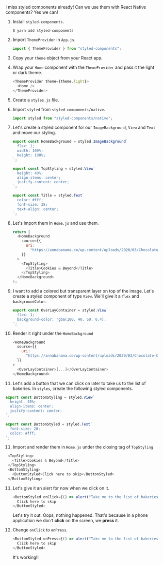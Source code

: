 I miss styled components already! Can we use them with React Native components? Yes we can!

1. Install `styled-components`.

   ```shell
   $ yarn add styled-components
   ```

2. Import `ThemeProvider` in `App.js`.

   ```javascript
   import { ThemeProvider } from "styled-components";
   ```

3. Copy your `theme` object from your React app.

4. Wrap your `Home` component with the `ThemeProvider` and pass it the light or dark theme.

   ```javascript
   <ThemeProvider theme={theme.light}>
     <Home />
   </ThemeProvider>
   ```

5. Create a `styles.js` file.

6. Import `styled` from `styled-components/native`.

   ```javascript
   import styled from "styled-components/native";
   ```

7. Let's create a styled component for our `ImageBackground`, `View` and `Text` and move our styling.

   ```javascript
   export const HomeBackground = styled.ImageBackground`
     flex: 1;
     width: 100%;
     height: 100%;
   `;

   export const TopStyling = styled.View`
     height: 40%;
     align-items: center;
     justify-content: center;
   `;

   export const Title = styled.Text`
     color: #fff;
     font-size: 38;
     text-align: center;
   `;
   ```

8. Let's import them in `Home.js` and use them.

   ```javascript
   return (
     <HomeBackground
       source={{
         uri:
           "https://annabanana.co/wp-content/uploads/2020/03/Chocolate-Chip-Cookies-22.jpg",
       }}
     >
       <TopStyling>
         <Title>Cookies & Beyond</Title>
       </TopStyling>
     </HomeBackground>
   );
   ```

9. I want to add a colored but transparent layer on top of the image. Let's create a styled component of type `View`. We'll give it a `flex` and `backgroundColor`.

   ```javascript
   export const OverLayContainer = styled.View`
     flex: 1;
     background-color: rgba(100, 40, 60, 0.4);
   `;
   ```

10. Render it right under the `HomeBackground`

    ```javascript
    <HomeBackground
      source={{
        uri:
          "https://annabanana.co/wp-content/uploads/2020/03/Chocolate-Chip-Cookies-22.jpg",
      }}
    >
      <OverLayContainer>[...]</OverLayContainer>
    </HomeBackground>
    ```

11. Let's add a button that we can click on later to take us to the list of bakeries. In `styles`, create the following styled components.

```javascript
export const BottomStyling = styled.View`
  height: 40%;
  align-items: center;
  justify-content: center;
`;

export const ButtonStyled = styled.Text`
  font-size: 20;
  color: #fff;
`;
```

11. Import and render them in `Home.js` under the closing tag of `TopStyling`

```javascript
 <TopStyling>
   <Title>Cookies & Beyond</Title>
 </TopStyling>
 <BottomStyling>
   <ButtonStyled>Click here to skip</ButtonStyled>
 </BottomStyling>
```

11. Let's give it an alert for now when we click on it.

    ```javascript
    <ButtonStyled onClick={() => alert("Take me to the list of bakeries")}>
      Click here to skip
    </ButtonStyled>
    ```

    Let's try it out. Oops, nothing happened. That's because in a phone application we don't **click** on the screen, we **press** it.

12. Change `onClick` to `onPress`.

    ```javascript
    <ButtonStyled onPress={() => alert("Take me to the list of bakeries")}>
      Click here to skip
    </ButtonStyled>
    ```

    It's working!!
